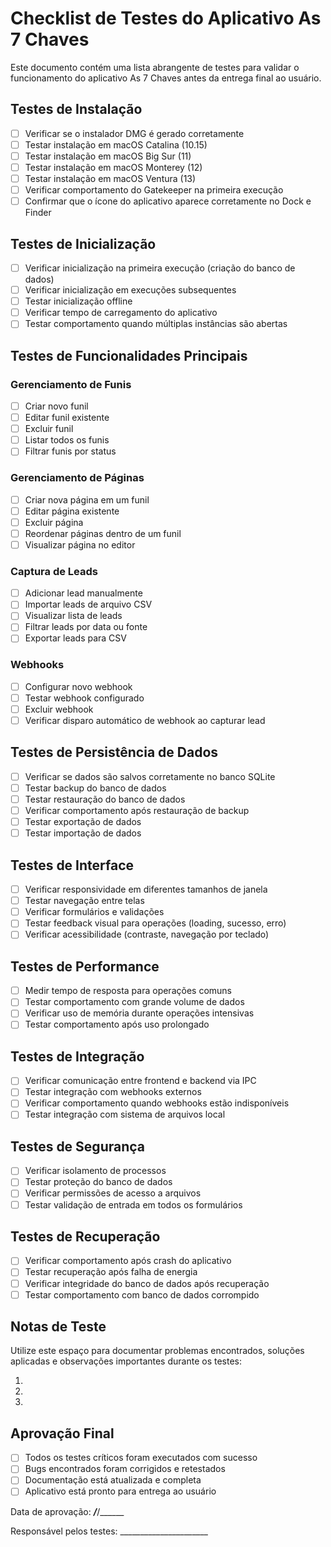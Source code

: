 # Checklist de Testes do Aplicativo As 7 Chaves

Este documento contém uma lista abrangente de testes para validar o funcionamento do aplicativo As 7 Chaves antes da entrega final ao usuário.

## Testes de Instalação

- [ ] Verificar se o instalador DMG é gerado corretamente
- [ ] Testar instalação em macOS Catalina (10.15)
- [ ] Testar instalação em macOS Big Sur (11)
- [ ] Testar instalação em macOS Monterey (12)
- [ ] Testar instalação em macOS Ventura (13)
- [ ] Verificar comportamento do Gatekeeper na primeira execução
- [ ] Confirmar que o ícone do aplicativo aparece corretamente no Dock e Finder

## Testes de Inicialização

- [ ] Verificar inicialização na primeira execução (criação do banco de dados)
- [ ] Verificar inicialização em execuções subsequentes
- [ ] Testar inicialização offline
- [ ] Verificar tempo de carregamento do aplicativo
- [ ] Testar comportamento quando múltiplas instâncias são abertas

## Testes de Funcionalidades Principais

### Gerenciamento de Funis
- [ ] Criar novo funil
- [ ] Editar funil existente
- [ ] Excluir funil
- [ ] Listar todos os funis
- [ ] Filtrar funis por status

### Gerenciamento de Páginas
- [ ] Criar nova página em um funil
- [ ] Editar página existente
- [ ] Excluir página
- [ ] Reordenar páginas dentro de um funil
- [ ] Visualizar página no editor

### Captura de Leads
- [ ] Adicionar lead manualmente
- [ ] Importar leads de arquivo CSV
- [ ] Visualizar lista de leads
- [ ] Filtrar leads por data ou fonte
- [ ] Exportar leads para CSV

### Webhooks
- [ ] Configurar novo webhook
- [ ] Testar webhook configurado
- [ ] Excluir webhook
- [ ] Verificar disparo automático de webhook ao capturar lead

## Testes de Persistência de Dados

- [ ] Verificar se dados são salvos corretamente no banco SQLite
- [ ] Testar backup do banco de dados
- [ ] Testar restauração do banco de dados
- [ ] Verificar comportamento após restauração de backup
- [ ] Testar exportação de dados
- [ ] Testar importação de dados

## Testes de Interface

- [ ] Verificar responsividade em diferentes tamanhos de janela
- [ ] Testar navegação entre telas
- [ ] Verificar formulários e validações
- [ ] Testar feedback visual para operações (loading, sucesso, erro)
- [ ] Verificar acessibilidade (contraste, navegação por teclado)

## Testes de Performance

- [ ] Medir tempo de resposta para operações comuns
- [ ] Testar comportamento com grande volume de dados
- [ ] Verificar uso de memória durante operações intensivas
- [ ] Testar comportamento após uso prolongado

## Testes de Integração

- [ ] Verificar comunicação entre frontend e backend via IPC
- [ ] Testar integração com webhooks externos
- [ ] Verificar comportamento quando webhooks estão indisponíveis
- [ ] Testar integração com sistema de arquivos local

## Testes de Segurança

- [ ] Verificar isolamento de processos
- [ ] Testar proteção do banco de dados
- [ ] Verificar permissões de acesso a arquivos
- [ ] Testar validação de entrada em todos os formulários

## Testes de Recuperação

- [ ] Verificar comportamento após crash do aplicativo
- [ ] Testar recuperação após falha de energia
- [ ] Verificar integridade do banco de dados após recuperação
- [ ] Testar comportamento com banco de dados corrompido

## Notas de Teste

Utilize este espaço para documentar problemas encontrados, soluções aplicadas e observações importantes durante os testes:

1. 
2. 
3. 

## Aprovação Final

- [ ] Todos os testes críticos foram executados com sucesso
- [ ] Bugs encontrados foram corrigidos e retestados
- [ ] Documentação está atualizada e completa
- [ ] Aplicativo está pronto para entrega ao usuário

Data de aprovação: ___/___/______

Responsável pelos testes: ______________________
